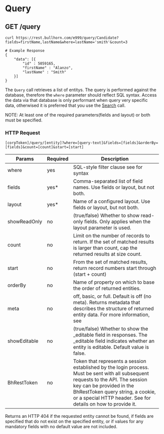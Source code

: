 # Query

## <span class="tag">GET</span> /query

``` shell
curl https://rest.bullhorn.com/e999/query/Candidate?fields=firstName,lastName&where=lastName='smith'&count=3

# Example Response
{
    "data": [{
        "id" : 5059165,
        "firstName" : "Alanzo",
        "lastName" : "Smith"
    }]
}
```

The `Query` call retrieves a list of entitys. The query is performed against the database, therefore the `where` parameter should reflect SQL syntax.  Access the data via that database is only performant when query very specific data, otherwised it is preferred that you use the [Search](/#search) call.

<aside class="notice">NOTE: At least one of the required parameters(fields and layout) or both must be specified.</aside>

### HTTP Request

`[corpToken]/query/[entity]?where=[query-text]&fields=[fields]&orderBy=[fields]&count=[count]&start=[start]`

Params | Required | Description
------ | -------- | -----
where | yes | SQL-style filter clause see for syntax
fields | yes* | Comma-separated list of field names. Use fields or layout, but not both.
layout | yes* | Name of a configured layout. Use fields or layout, but not both.
showReadOnly | no | (true/false) Whether to show read-only fields. Only applies when the layout parameter is used.
count | no | Limit on the number of records to return. If the set of matched results is larger than count, cap the returned results at size count.
start | no | From the set of matched results, return record numbers start through (start + count)
orderBy | no | Name of property on which to base the order of returned entities.
meta | no | off, basic, or full. Default is off (no meta). Returns metadata that describes the structure of returned entity data. For more information, see
showEditable | no | (true/false) Whether to show the _editable field in responses. The _editable field indicates whether an entity is editable. Default value is false.
BhRestToken | no | Token that represents a session established by the login process. Must be sent with all subsequent requests to the API. The session key can be provided in the BhRestToken query string, a cookie, or a special HTTP header. See for details on how to provide it.

<aside class="warning">Returns an HTTP 404 if the requested entity cannot be found, if fields are specified that do not exist on the specified entity, or if values for any mandatory fields with no default value are not included.</aside>
